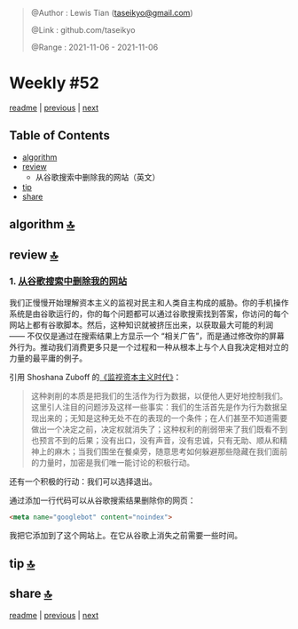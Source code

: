 > @Author  : Lewis Tian (taseikyo@gmail.com)
>
> @Link    : github.com/taseikyo
>
> @Range   : 2021-11-06 - 2021-11-06

# Weekly #52

[readme](../README.md) | [previous](202110W4.md) | [next](202111W1.md)

## Table of Contents

- [algorithm](#algorithm-)
- [review](#review-)
    - 从谷歌搜索中删除我的网站（英文）
- [tip](#tip-)
- [share](#share-)

## algorithm [🔝](#weekly-52)

## review [🔝](#weekly-52)

### 1. [从谷歌搜索中删除我的网站](https://btao.org/2021/10/03/removing-from-google)

我们正慢慢开始理解资本主义的监视对民主和人类自主构成的威胁。你的手机操作系统是由谷歌运行的，你的每个问题都可以通过谷歌搜索找到答案，你访问的每个网站上都有谷歌脚本。然后，这种知识就被挤压出来，以获取最大可能的利润 —— 不仅仅是通过在搜索结果上方显示一个 “相关广告”，而是通过修改你的屏幕外行为。推动我们消费更多只是一个过程和一种从根本上与个人自我决定相对立的力量的最平庸的例子。

引用 Shoshana Zuboff 的[《监视资本主义时代》](https://literal.club/book/the-age-of-surveillance-capitalism-u7f09)：

> 这种剥削的本质是把我们的生活作为行为数据，以便他人更好地控制我们。这里引人注目的问题涉及这样一些事实：我们的生活首先是作为行为数据呈现出来的；无知是这种无处不在的表现的一个条件；在人们甚至不知道需要做出一个决定之前，决定权就消失了；这种权利的削弱带来了我们既看不到也预言不到的后果；没有出口，没有声音，没有忠诚，只有无助、顺从和精神上的麻木；当我们围坐在餐桌旁，随意思考如何躲避那些隐藏在我们面前的力量时，加密是我们唯一能讨论的积极行动。

还有一个积极的行动：我们可以选择退出。

通过添加一行代码可以从谷歌搜索结果删除你的网页：

```html
<meta name="googlebot" content="noindex">
```

我把它添加到了这个网站上。在它从谷歌上消失之前需要一些时间。

## tip [🔝](#weekly-52)

## share [🔝](#weekly-52)

[readme](../README.md) | [previous](202110W4.md) | [next](202111W1.md)
